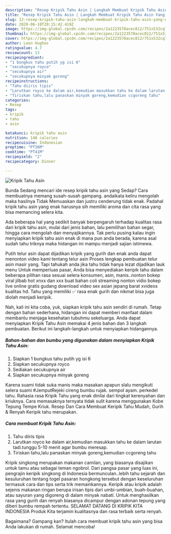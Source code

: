 ```yaml
---
description: "Resep Kripik Tahu Asin | Langkah Membuat Kripik Tahu Asin Yang Enak Banget"
title: "Resep Kripik Tahu Asin | Langkah Membuat Kripik Tahu Asin Yang Enak Banget"
slug: 12-resep-kripik-tahu-asin-langkah-membuat-kripik-tahu-asin-yang-enak-banget
date: 2020-06-10T20:15:42.419Z
image: https://img-global.cpcdn.com/recipes/2a1223578acec812/751x532cq70/kripik-tahu-asin-foto-resep-utama.jpg
thumbnail: https://img-global.cpcdn.com/recipes/2a1223578acec812/751x532cq70/kripik-tahu-asin-foto-resep-utama.jpg
cover: https://img-global.cpcdn.com/recipes/2a1223578acec812/751x532cq70/kripik-tahu-asin-foto-resep-utama.jpg
author: Leon Hughes
ratingvalue: 4.7
reviewcount: 13
recipeingredient:
- "1 bungkus tahu putih yg isi 6"
- "secukupnya royco"
- "secukupnya air"
- "secukupnya minyak goreng"
recipeinstructions:
- "Tahu diiris tipis"
- "Larutkan royco ke dalam air,kemudian masukkan tahu ke dalam larutan tadi.tunggu 5-10 menit agar bumbu meresap."
- "Tiriskan tahu,lalu panaskan minyak goreng,kemudian ccgoreng tahu"
categories:
- Resep
tags:
- kripik
- tahu
- asin

katakunci: kripik tahu asin 
nutrition: 148 calories
recipecuisine: Indonesian
preptime: "PT36M"
cooktime: "PT41M"
recipeyield: "2"
recipecategory: Dinner

---
```



![Kripik Tahu Asin](https://img-global.cpcdn.com/recipes/2a1223578acec812/751x532cq70/kripik-tahu-asin-foto-resep-utama.jpg)

Bunda Sedang mencari ide resep kripik tahu asin yang Sedap? Cara membuatnya memang susah-susah gampang. andaikata keliru mengolah maka hasilnya Tidak Memuaskan dan justru cenderung tidak enak. Padahal kripik tahu asin yang enak harusnya sih memiliki aroma dan cita rasa yang bisa memancing selera kita.

Ada beberapa hal yang sedikit banyak berpengaruh terhadap kualitas rasa dari kripik tahu asin, mulai dari jenis bahan, lalu pemilihan bahan segar, hingga cara mengolah dan menyajikannya. Tak perlu pusing kalau ingin menyiapkan kripik tahu asin enak di mana pun anda berada, karena asal sudah tahu triknya maka hidangan ini mampu menjadi sajian istimewa.

Putih telur asin dapat dijadikan kripik yang gurih dan enak anda dapat menonton video kami tentang telur asin Proses lengkap pembuatan telur asin masir yang. Tapi tahukah anda jika tahu tidak hanya lezat dijadikan lauk menu Untuk memperluas pasar, Anda bisa menyediakan keripik tahu dalam beberapa pilihan rasa sesuai selera konsumen, asin, manis..nonton bokep viral jilbab hot xnxx dan xxx buat bahan coli streaming nonton vidio bokep live online gratis gudang download video sex asian jepang barat xvideos kualitas hd. Tahu yang memiliki ✅ rasa enak gurih dan nikmat bisa juga diolah menjadi keripik.


Nah, kali ini kita coba, yuk, siapkan kripik tahu asin sendiri di rumah. Tetap dengan bahan sederhana, hidangan ini dapat memberi manfaat dalam membantu menjaga kesehatan tubuhmu sekeluarga. Anda dapat menyiapkan Kripik Tahu Asin memakai 4 jenis bahan dan 3 langkah pembuatan. Berikut ini langkah-langkah untuk menyiapkan hidangannya.

<!--inarticleads1-->

##### Bahan-bahan dan bumbu yang digunakan dalam menyiapkan Kripik Tahu Asin:

1. Siapkan 1 bungkus tahu putih yg isi 6
1. Siapkan secukupnya royco
1. Sediakan secukupnya air
1. Siapkan secukupnya minyak goreng


Karena suami tidak suka manis maka masakan apapun slalu mengikuti selera suami #JemputRejeki cireng bumbu rujak. sempol ayam. perkedel tahu. Rahasia rasa Kripik Tahu yang enak dinilai dari tingkat kerenyahan dan kriuknya. Cara memasaknya ternyata tidak sulit karena menggunakan Kobe Tepung Tempe Kriuk. Resep Dan Cara Membuat Keripik Tahu Mudah, Gurih &amp; Renyah Keripik tahu merupakan. 

<!--inarticleads2-->

##### Cara membuat Kripik Tahu Asin:

1. Tahu diiris tipis
1. Larutkan royco ke dalam air,kemudian masukkan tahu ke dalam larutan tadi.tunggu 5-10 menit agar bumbu meresap.
1. Tiriskan tahu,lalu panaskan minyak goreng,kemudian ccgoreng tahu


Kripik singkong merupakan makanan camilan, yang biasanya disajikan untuk tamu atau sebagai teman ngobrol. Dari pangsa pasar yang luas ini, pengrajin keripik singkong di Indonesia bermunculan..lebih tahu sejarah dan kesuluruhan tentang togel pasaran hongkong tersebut dengan keseluruhan termasuk cara dan tips serta trik memainkannya. Keripik atau kripik adalah sejenis makanan ringan berupa irisan tipis dari umbi-umbian, buah-buahan, atau sayuran yang digoreng di dalam minyak nabati. Untuk menghasilkan rasa yang gurih dan renyah biasanya dicampur dengan adonan tepung yang diberi bumbu rempah tertentu. SELAMAT DATANG DI KRIPIK KITA INDONESIA Produk Kita terjamin kualitasnya dan rasa terbaik serta renyah. 

Bagaimana? Gampang kan? Itulah cara membuat kripik tahu asin yang bisa Anda lakukan di rumah. Selamat mencoba!

